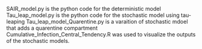 SAIR_model.py is the python code for the deterministic model
Tau_leap_model.py is the python code for the stochastic model using tau-leaping 
Tau_leap_model_Quarentine.py is a varaition of stochastic mdoel that adds a quarentine compartment
Cumulative_Infection_Central_Tendency.R was used to visualize the outputs of the stochastic models.
